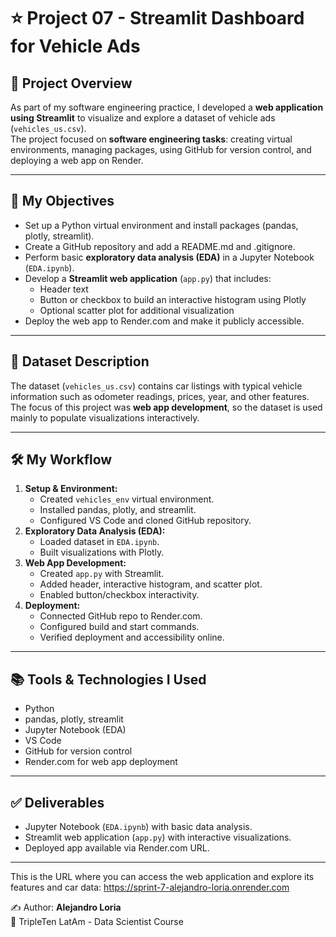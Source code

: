 # ⭐ Project 07 - Streamlit Dashboard for Vehicle Ads

## 📌 Project Overview
As part of my software engineering practice, I developed a **web application using Streamlit** to visualize and explore a dataset of vehicle ads (`vehicles_us.csv`).  
The project focused on **software engineering tasks**: creating virtual environments, managing packages, using GitHub for version control, and deploying a web app on Render.

---

## 🎯 My Objectives
- Set up a Python virtual environment and install packages (pandas, plotly, streamlit).  
- Create a GitHub repository and add a README.md and .gitignore.  
- Perform basic **exploratory data analysis (EDA)** in a Jupyter Notebook (`EDA.ipynb`).  
- Develop a **Streamlit web application** (`app.py`) that includes:  
  - Header text  
  - Button or checkbox to build an interactive histogram using Plotly  
  - Optional scatter plot for additional visualization  
- Deploy the web app to Render.com and make it publicly accessible.  

---

## 📂 Dataset Description
The dataset (`vehicles_us.csv`) contains car listings with typical vehicle information such as odometer readings, prices, year, and other features. The focus of this project was **web app development**, so the dataset is used mainly to populate visualizations interactively.

---

## 🛠️ My Workflow
1. **Setup & Environment:**
   - Created `vehicles_env` virtual environment.
   - Installed pandas, plotly, and streamlit.
   - Configured VS Code and cloned GitHub repository.
2. **Exploratory Data Analysis (EDA):**
   - Loaded dataset in `EDA.ipynb`.
   - Built visualizations with Plotly.
3. **Web App Development:**
   - Created `app.py` with Streamlit.
   - Added header, interactive histogram, and scatter plot.
   - Enabled button/checkbox interactivity.
4. **Deployment:**
   - Connected GitHub repo to Render.com.
   - Configured build and start commands.
   - Verified deployment and accessibility online.

---

## 📚 Tools & Technologies I Used
- Python  
- pandas, plotly, streamlit  
- Jupyter Notebook (EDA)  
- VS Code  
- GitHub for version control  
- Render.com for web app deployment  

---

## ✅ Deliverables
- Jupyter Notebook (`EDA.ipynb`) with basic data analysis.  
- Streamlit web application (`app.py`) with interactive visualizations.  
- Deployed app available via Render.com URL.  

---
This is the URL where you can access the web application and explore its features and car data: https://sprint-7-alejandro-loria.onrender.com

✍️ Author: **Alejandro Loria**  
📅 TripleTen LatAm - Data Scientist Course
